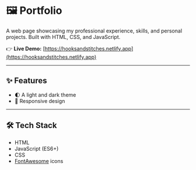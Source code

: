 # 🖼️ Portfolio

A web page showcasing my professional experience, skills, and personal projects. 
Built with HTML, CSS, and JavaScript.

👉 **Live Demo:** [https://hooksandstitches.netlify.app](https://hooksandstitches.netlify.app)  

---

## ✨ Features
- 🌓 A light and dark theme
- 📱 Responsive design

---

## 🛠️ Tech Stack
- HTML
- JavaScript (ES6+)
- CSS
- [FontAwesome](https://fontawesome.com/) icons  
